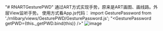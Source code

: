 "# RNARTGesturePWD" 
通过ART方式实现手势，原来是ART画图、画线路。外层View监听手势。
使用方式看App.js代码：
import GesturePassword from './rnlibary/views/GesturePWD/GesturePassword.js';
"\<GesturePassword getPWD={this._getPWD.bind(this)} \/\>"
 ![image](https://github.com/jambin/RNARTGesturePWD/clipimg/RNART_gesture_pwd.png)

